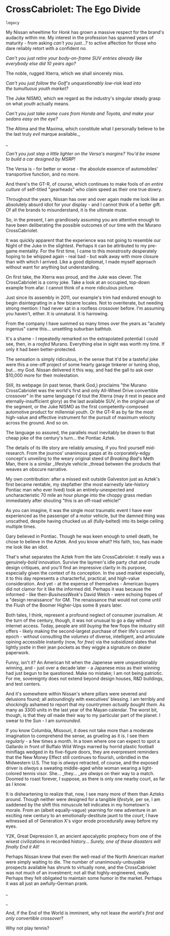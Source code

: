 # CrossCabriolet: The Ego Divide

`legacy`

My Nissan wheeltime for _Honk_ has grown a massive respect for the brand's audacity within me. My interest in the profession has spanned years of maturity - from asking _can't you just...?_ to active affection for those who dare reliably retort with a confident _no._

_Can't you just retire your body-on-frame SUV entries already like everybody else did 10 years ago?_

The noble, rugged Xterra, which we shall sincerely miss.

_Can't you just follow the Golf's unquestionably low-risk lead into the tumultuous youth market?_

The Juke NISMO, which we regard as the industry's singular steady grasp on what _youth_ actually means.

_Can't you just take some cues from Honda and Toyota, and make your sedans easy on the eye?_

The Altima and the Maxima, which constitute what I personally believe to be the last truly _evil_ marque available._

_

_Can't you just step a little lighter on the Versa's margins? You'd be insane to build a car designed by MSRP!_

The Versa is - for better or worse - the absolute essence of automobiles' transportive function, and no more.

And there's the GT-R, of course, which continues to make fools of _an entire culture_ of self-titled "gearheads" who claim speed as their one true dowry.

Throughout the years, Nissan has over and over again made me look like an absolutely absurd idiot for your display - and I cannot think of a better gift. Of all the brands to misunderstand, it is the ultimate muse.

So, in the present, I am grandiosely assuming you are attentive enough to have been deliberating the possible outcomes of our time with the Murano CrossCabriolet.

It was quickly apparent that the experience was not going to resemble our Night of the Juke in the slightest. Perhaps it can be attributed to my pre-game mentality. For the first time, I came to this monstrosity desperately hoping to be whipped again - real bad - but walk away with more closure than with which I arrived. Like a good diplomat, I made myself approach without want for anything but understanding.

On first take, the Xterra was proud, and the Juke was clever. The CrossCabriolet is a corny joke. Take a look at an occupied, top-down example from afar. I cannot think of a more ridiculous picture.

Just since its assembly in 2011, our example's trim had endured enough to begin disintegrating in a few bizarre locales. Not to overiterate, but needing strong mention: I had never sat in a roofless crossover before. I'm assuming you haven't, either. It is unnatural. It is harrowing.

From the company I have summed so many times over the years as "acutely ingenius" came this... unsettling suburban bathtub.

It's a shame - I repeatedly remarked on the extrapolated potential I could see, then, in a _roofed_ Murano. Everything else in sight was worth my time. If only it had been better-protected.

The sensation is simply ridiculous, in the sense that it'd be a tasteful joke were this a one-off project of some hearty garage tinkerer or tuning shop, but... my God. Nissan delivered it this way, and had the gall to ask over $10,000 more for their molestation.

Still, its webpage (in past tense, thank God,) proclaims "the Murano CrossCabriolet was the world's first and only All-Wheel Drive convertible crossover" in the same language I'd tout the Xterra (may it rest in peace and eternally-insufficient glory) as the last available SUV, in the original use of the segment, or the Juke NISMO as the first competently-composed automotive product for millennial youth. Or the GT-R as by far the most high-value and effective instrument for the pursuit of maximum velocity across the ground. And so on.

The language so assured, the parallels must inevitably be drawn to that cheap joke of the century's turn... the Pontiac Aztek.

The details of its life story are reliably amusing, if you find yourself mid-research. From the journos' unanimous gasps at its corporately-edgy concept's unveiling to the weary original steed of _Breaking Bad_'s Meth Man, there is a similar _lifestyle vehicle _thread between the products that weaves an obscure narrative.

My own contribution: after a missed exit outside Galveston just as Aztek's first became rentable, my stepfather (the most earnestly late-history Pontiac man who ever lived) took an entirely-unexpected and uncharacteristic 70 mile an hour plunge into the choppy grass median immediately after shouting "this is an off-road vehicle!"

As you can imagine, it was the single most traumatic event I have ever experienced as the passenger of a motor vehicle, but the damned thing was unscathed, despite having chucked us all (fully-belted) into its beige ceiling multiple times.

Gary believed in Pontiac. Though he was keen enough to smell death, he chose to believe in the Aztek. And you know what? His faith, too, has made me look like an idiot.

That's what separates the Aztek from the late CrossCabriolet: it really was a genuinely-_bold_ innovation. Survive the laymen's idle party chat and crude design critiques, and you'll find an impressive clarity in its purpose, especially given the context of its conception. In the used market especially, it to this day represents a characterful, practical, and high-value consideration. And yet - at the expense of themselves - American buyers did not clamor for it like the informed did. Perhaps it was because the informed - like then-_BusinessWeek_'s David Welch - were echoing hopes of a "design renaissance" for GM. The renaissance that would not come until the Flush of the Boomer Higher-Ups some 8 years later.

Both tales, I think, represent a profound neglect of consumer journalism. At the turn of the century, though, it was not unusual to go a day without internet access. Today, people are _still buying_ the few flops the industry still offers - likely making the second-largest purchase of their life's current epoch - without consulting the _volumes_ of diverse, intelligent, and articulate opining accessible instantly (now, for _free_) via the subsidized slates that lightly jostle in their jean pockets as they wiggle a signature on dealer paperwork. 

Funny, isn't it? An American hit when the Japenese were unquestionably winning, and - just over a decade later - a Japanese miss as their winning had just begun to be questioned. Make no mistake; I am not being patriotic. For me, sovereignty does not extend beyond design houses, R&D buildings, and test centers.

And it's somewhere within Nissan's where pillars were severed and delusions found; all astoundingly with executives' blessing. I am terribly and shockingly ashamed to report that my countrymen _actually bought them_. As many as 3300 units in the last year of the Mayan calendar. The worst bit, though, is that they _all_ made their way to my particular part of the planet. I swear to the Sun - I am _surrounded_.

If you know Columbia, Missouri, it does not take more than a moderate imagination to comprehend the sense, as grueling as it is. I see them _regularly_ - a few times a month. In a town where one can expect to spot a Gallardo in front of Buffalo Wild Wings marred by horrid plastic football miniflags wedged in its five-figure doors, they are everpresent reminders that the New Money Effect still continues to flourish, unbridled in the Midwestern U.S. The top is _always_ retracted, of course, and the exposed driver is _always_ a sweating middle-aged white woman wearing a light-colored tennis visor. She... _they... _are _always_ on their way to a match. Doomed to roast forever, I suppose, as there is only one nearby court, as far as I know.

It is disheartening to realize that, now, I see many more of them than Azteks around. Though neither were designed for a tangible _lifestyle_, per se, I am saddened by the shift this minuscule tell indicates in my hometown's morale. From an (albeit equally-vague) yearning for new adventure in an exciting new century to an emotionally-destitute jaunt to the _court_, I have witnessed all of Generation X's vigor erode procedurally away before my eyes.

Y2K, Great Depression II, an ancient apocalyptic prophecy from one of the wisest civilizations in recorded history... _Surely, one of these disasters will finally End it All!_

Perhaps Nissan knew that even the well-read of the North American market were simply waiting to die. The number of unanimously-unbuyable prospects available has shrunk to virtually none, and the CrossCabriolet was not much of an investment; not all that highly-engineered, really. Perhaps they felt obligated to maintain some humor in the market. Perhaps it was all just an awfully-German prank. 

_

_

And, if the End of the World is imminent, why not lease _the world's first and only convertible crossover_?

Why not play tennis?
